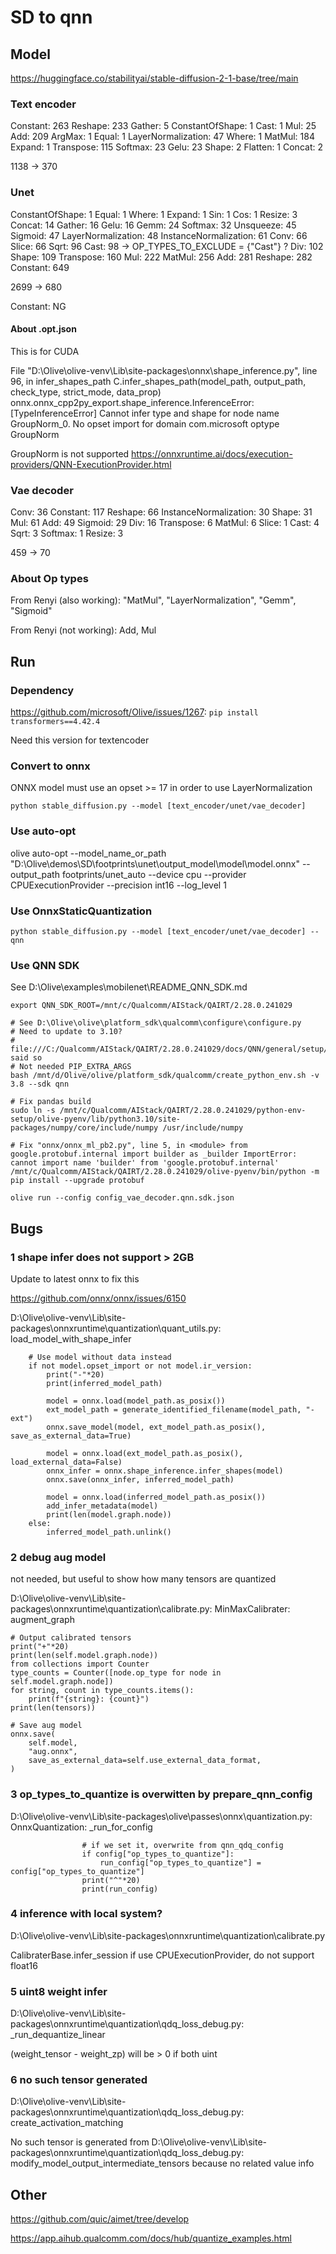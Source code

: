 # SD to qnn
## Model

https://huggingface.co/stabilityai/stable-diffusion-2-1-base/tree/main

### Text encoder

Constant: 263
Reshape: 233
Gather: 5
ConstantOfShape: 1
Cast: 1
Mul: 25
Add: 209
ArgMax: 1
Equal: 1
LayerNormalization: 47
Where: 1
MatMul: 184
Expand: 1
Transpose: 115
Softmax: 23
Gelu: 23
Shape: 2
Flatten: 1
Concat: 2

1138 -> 370

### Unet

ConstantOfShape: 1
Equal: 1
Where: 1
Expand: 1
Sin: 1
Cos: 1
Resize: 3
Concat: 14
Gather: 16
Gelu: 16
Gemm: 24
Softmax: 32
Unsqueeze: 45
Sigmoid: 47
LayerNormalization: 48
InstanceNormalization: 61
Conv: 66
Slice: 66
Sqrt: 96
Cast: 98 -> OP_TYPES_TO_EXCLUDE = {"Cast"} ?
Div: 102
Shape: 109
Transpose: 160
Mul: 222
MatMul: 256
Add: 281
Reshape: 282
Constant: 649

2699 -> 680

Constant: NG

#### About .opt.json

This is for CUDA

File "D:\Olive\olive-venv\Lib\site-packages\onnx\shape_inference.py", line 96, in infer_shapes_path
    C.infer_shapes_path(model_path, output_path, check_type, strict_mode, data_prop)
onnx.onnx_cpp2py_export.shape_inference.InferenceError: [TypeInferenceError] Cannot infer type and shape for node name GroupNorm_0. No opset import for domain com.microsoft optype GroupNorm

GroupNorm is not supported https://onnxruntime.ai/docs/execution-providers/QNN-ExecutionProvider.html

### Vae decoder

Conv: 36
Constant: 117
Reshape: 66
InstanceNormalization: 30
Shape: 31
Mul: 61
Add: 49
Sigmoid: 29
Div: 16
Transpose: 6
MatMul: 6
Slice: 1
Cast: 4
Sqrt: 3
Softmax: 1
Resize: 3

459 -> 70

### About Op types

From Renyi (also working): "MatMul", "LayerNormalization", "Gemm", "Sigmoid"

From Renyi (not working): Add, Mul

## Run

### Dependency

https://github.com/microsoft/Olive/issues/1267: `pip install transformers==4.42.4`

Need this version for textencoder

### Convert to onnx

ONNX model must use an opset >= 17 in order to use LayerNormalization

`python stable_diffusion.py --model [text_encoder/unet/vae_decoder]`

### Use auto-opt

olive auto-opt --model_name_or_path "D:\Olive\demos\SD\footprints\unet\output_model\model\model.onnx" --output_path footprints/unet_auto --device cpu --provider CPUExecutionProvider --precision int16 --log_level 1

### Use OnnxStaticQuantization

`python stable_diffusion.py --model [text_encoder/unet/vae_decoder] --qnn`

### Use QNN SDK

See D:\Olive\examples\mobilenet\README_QNN_SDK.md

```
export QNN_SDK_ROOT=/mnt/c/Qualcomm/AIStack/QAIRT/2.28.0.241029

# See D:\Olive\olive\platform_sdk\qualcomm\configure\configure.py
# Need to update to 3.10?
# file:///C:/Qualcomm/AIStack/QAIRT/2.28.0.241029/docs/QNN/general/setup/linux_setup.html said so
# Not needed PIP_EXTRA_ARGS
bash /mnt/d/Olive/olive/platform_sdk/qualcomm/create_python_env.sh -v 3.8 --sdk qnn

# Fix pandas build
sudo ln -s /mnt/c/Qualcomm/AIStack/QAIRT/2.28.0.241029/python-env-setup/olive-pyenv/lib/python3.10/site-packages/numpy/core/include/numpy /usr/include/numpy

# Fix "onnx/onnx_ml_pb2.py", line 5, in <module> from google.protobuf.internal import builder as _builder ImportError: cannot import name 'builder' from 'google.protobuf.internal'
/mnt/c/Qualcomm/AIStack/QAIRT/2.28.0.241029/olive-pyenv/bin/python -m pip install --upgrade protobuf

olive run --config config_vae_decoder.qnn.sdk.json
```


## Bugs

### 1 shape infer does not support > 2GB

Update to latest onnx to fix this

https://github.com/onnx/onnx/issues/6150

D:\Olive\olive-venv\Lib\site-packages\onnxruntime\quantization\quant_utils.py: load_model_with_shape_infer

```
    # Use model without data instead
    if not model.opset_import or not model.ir_version:
        print("-"*20)
        print(inferred_model_path)

        model = onnx.load(model_path.as_posix())
        ext_model_path = generate_identified_filename(model_path, "-ext")
        onnx.save_model(model, ext_model_path.as_posix(), save_as_external_data=True)

        model = onnx.load(ext_model_path.as_posix(), load_external_data=False)
        onnx_infer = onnx.shape_inference.infer_shapes(model)
        onnx.save(onnx_infer, inferred_model_path)

        model = onnx.load(inferred_model_path.as_posix())
        add_infer_metadata(model)
        print(len(model.graph.node))
    else:
        inferred_model_path.unlink()
```

### 2 debug aug model

not needed, but useful to show how many tensors are quantized

D:\Olive\olive-venv\Lib\site-packages\onnxruntime\quantization\calibrate.py: MinMaxCalibrater: augment_graph

```
# Output calibrated tensors
print("+"*20)
print(len(self.model.graph.node))
from collections import Counter
type_counts = Counter([node.op_type for node in self.model.graph.node])
for string, count in type_counts.items():
    print(f"{string}: {count}")
print(len(tensors))

# Save aug model
onnx.save(
    self.model,
    "aug.onnx",
    save_as_external_data=self.use_external_data_format,
)
```

### 3 op_types_to_quantize is overwitten by prepare_qnn_config

D:\Olive\olive-venv\Lib\site-packages\olive\passes\onnx\quantization.py: OnnxQuantization: _run_for_config

```
                # if we set it, overwrite from qnn_qdq_config
                if config["op_types_to_quantize"]:
                    run_config["op_types_to_quantize"] = config["op_types_to_quantize"]
                print("^"*20)
                print(run_config)
```

### 4 inference with local system?

D:\Olive\olive-venv\Lib\site-packages\onnxruntime\quantization\calibrate.py

CalibraterBase.infer_session if use CPUExecutionProvider, do not support float16

### 5 uint8 weight infer

D:\Olive\olive-venv\Lib\site-packages\onnxruntime\quantization\qdq_loss_debug.py: _run_dequantize_linear

(weight_tensor - weight_zp) will be > 0 if both uint

### 6 no such tensor generated

D:\Olive\olive-venv\Lib\site-packages\onnxruntime\quantization\qdq_loss_debug.py: create_activation_matching

No such tensor is generated from D:\Olive\olive-venv\Lib\site-packages\onnxruntime\quantization\qdq_loss_debug.py: modify_model_output_intermediate_tensors because no related value info

## Other

https://github.com/quic/aimet/tree/develop

https://app.aihub.qualcomm.com/docs/hub/quantize_examples.html

